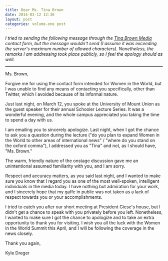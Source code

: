 ```yaml
---
title: Dear Ms. Tina Brown
date: 2014-03-12 12:36
layout: post
categories: volume-one post
---
```

_I tried to sending the following message through the [Tina Brown Media](http://www.tinabrownmedia.com/contact-us/) contact form, but the message wouldn't send (I assume it was exceeding the server's maximum number of allowed characters). Nonetheless, the remarks I am addressing took place publicly, so I feel the apology should as well._

---

Ms. Brown,

Forgive me for using the contact form intended for Women in the World, but I was unable to find any means of contacting you specifically, other than Twitter, which I avoided because of its informal nature.

Just last night, on March 12, you spoke at the University of Mount Union as the guest speaker for their annual Schooler Lecture Series. It was a wonderful evening, and the whole campus appreciated you taking the time to spend a day with us.

I am emailing you to sincerely apologize. Last night, when I got the chance to ask you a question during the lecture ("do you plan to expand Women in the World to other areas of international news" / "where do you stand on the oxford comma"), I addressed you as "Tina" and not, as I should have, "Ms. Brown."

The warm, friendly nature of the onstage discussion gave me an unintentional assumed familiarity with you, and I am sorry.

Respect and accuracy matters, as you said last night, and I wanted to make sure you know that I regard you as one of the most well-spoken, intelligent individuals in the media today. I have nothing but admiration for your work, and I sincerely hope that my gaffe in public was not taken as a lack of respect towards you or your accomplishments.

I tried to catch you after our short meeting at President Giese's house, but I didn't get a chance to speak with you privately before you left. Nonetheless, I wanted to make sure I got the chance to apologize and to take an extra opportunity to thank you for visiting. I wish you all the luck with the Women in the World Summit this April, and I will be following the coverage in the news closely.

Thank you again,

Kyle Dreger


